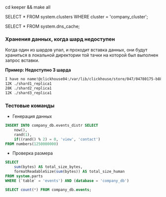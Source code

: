 cd keeper && make all

SELECT * FROM system.clusters WHERE cluster = 'company_cluster';

SELECT * FROM system.dns_cache;

### Хранения данных, когда шард недоступен
Когда один из шардов упал, и проходит вставка данных, они будут храниться в локальной директории той тачки на которой был выполнен запрос вставки.

**Пример: Недоступно 3 шарда**
```sh
I have no name!@clickhouse04:/var/lib/clickhouse/store/047/04780175-b88c-4756-82f4-b487c0165469$ du -sh ./* --summarize
12K	./shard1_replica1
28K	./shard2_replica1
12K	./shard3_replica1
```
### Тестовые команды

- Генерация данных

```sql
INSERT INTO company_db.events_distr SELECT
    now(),
    rand(1),
    if((rand() % 2) = 0, 'view', 'contact')
FROM numbers(1250000000)
```
- Проверка размера
```sql
SELECT
    sum(bytes) AS total_size_bytes,
    formatReadableSize(sum(bytes)) AS total_size_human
FROM system.parts
WHERE (`table` = 'events') AND (database = 'company_db')
```

```sql
SELECT count(*) FROM company_db.events;
```
